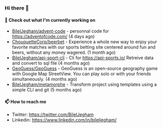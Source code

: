 ### Hi there 👋

#### 👷 Check out what I'm currently working on

- [BilelJegham/advent-code](https://github.com/BilelJegham/advent-code) - personnal code for https://adventofcode.com/ (4 days ago)
- [ChouquetteCorp/beerbet](https://github.com/ChouquetteCorp/beerbet) - Experience a whole new way to enjoy your favorite matches with our sports betting site centered around fun and beers, without any money wagered. (1 month ago)
- [BilelJegham/api-sport-cli](https://github.com/BilelJegham/api-sport-cli) - Cli for https://api-sports.io/ Retreive data and convert to sql file (4 months ago)
- [GeoGuess/GeoGuess](https://github.com/GeoGuess/GeoGuess) - GeoGuess is an open-source geography game with Google Map StreetView. You can play solo or with your friends simultaneously. (4 months ago)
- [BilelJegham/metamorphe](https://github.com/BilelJegham/metamorphe) - Transform project using templates using a simple CLI and git (5 months ago)


#### 📫 How to reach me

- Twitter: https://twitter.com/BilelJegham
- Linkedin: https://www.linkedin.com/in/bileljegham/
